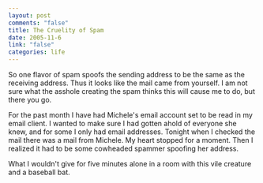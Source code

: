 ```yaml
--- 
layout: post
comments: "false"
title: The Cruelity of Spam
date: 2005-11-6
link: "false"
categories: life
---
```

So one flavor of spam spoofs the sending address to be the same as the receiving address. Thus it looks like the mail came from yourself. I am not sure what the asshole creating the spam thinks this will cause me to do, but there you go.

For the past month I have had Michele's email account set to be read in my email client. I wanted to make sure I had gotten ahold of everyone she knew, and for some I only had email addresses. Tonight when I checked the mail there was a mail from Michele. My heart stopped for a moment. Then I realized it had to be some cowheaded spammer spoofing her address.

What I wouldn't give for five minutes alone in a room with this vile creature and a baseball bat.
